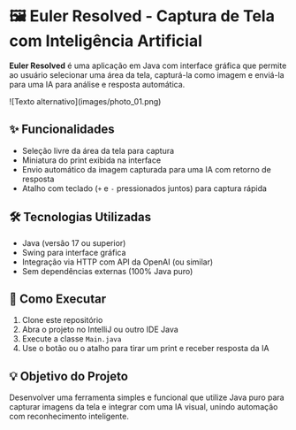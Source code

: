 <h1>🖼️ Euler Resolved - Captura de Tela com Inteligência Artificial</h1>

<p>
  <strong>Euler Resolved</strong> é uma aplicação em Java com interface gráfica que permite ao usuário selecionar uma área da tela, capturá-la como imagem e enviá-la para uma IA para análise e resposta automática.
</p>
![Texto alternativo](images/photo_01.png)

<h2>✨ Funcionalidades</h2>

<ul>
  <li>Seleção livre da área da tela para captura</li>
  <li>Miniatura do print exibida na interface</li>
  <li>Envio automático da imagem capturada para uma IA com retorno de resposta</li>
  <li>Atalho com teclado (<code>+</code> e <code>-</code> pressionados juntos) para captura rápida</li>
</ul>

<h2>🛠️ Tecnologias Utilizadas</h2>
<ul>
  <li>Java (versão 17 ou superior)</li>
  <li>Swing para interface gráfica</li>
  <li>Integração via HTTP com API da OpenAI (ou similar)</li>
  <li>Sem dependências externas (100% Java puro)</li>
</ul>

<h2>🚀 Como Executar</h2>
<ol>
  <li>Clone este repositório</li>
  <li>Abra o projeto no IntelliJ ou outro IDE Java</li>
  <li>Execute a classe <code>Main.java</code></li>
  <li>Use o botão ou o atalho para tirar um print e receber resposta da IA</li>
</ol>

<h2>💡 Objetivo do Projeto</h2>
<p>
  Desenvolver uma ferramenta simples e funcional que utilize Java puro para capturar imagens da tela e integrar com uma IA visual, unindo automação com reconhecimento inteligente.
</p>
